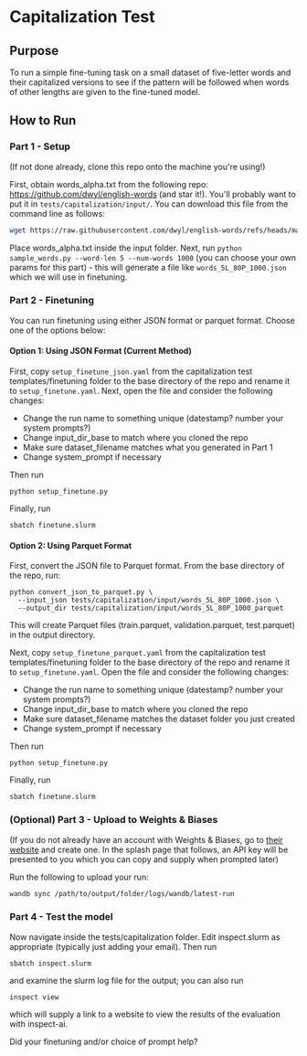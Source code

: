 # Capitalization Test

## Purpose

To run a simple fine-tuning task on a small dataset of five-letter words and their capitalized versions to see if the pattern will be followed when words of other lengths are given to the fine-tuned model.

## How to Run

### Part 1 - Setup

(If not done already, clone this repo onto the machine you're using!)

First, obtain words_alpha.txt from the following repo: https://github.com/dwyl/english-words (and star it!). You'll probably want to put it in `tests/capitalization/input/`.  You can download this file from the command line as follows:

```bash
wget https://raw.githubusercontent.com/dwyl/english-words/refs/heads/master/words_alpha.txt
```

Place words_alpha.txt inside the input folder. Next, run `python sample_words.py --word-len 5 --num-words 1000` (you can choose your own params for this part) - this will generate a file like `words_5L_80P_1000.json` which we will use in finetuning.

### Part 2 - Finetuning

You can run finetuning using either JSON format or parquet format. Choose one of the options below:

#### Option 1: Using JSON Format (Current Method)

First, copy `setup_finetune_json.yaml` from the capitalization test templates/finetuning folder to the base directory of the repo and rename it to `setup_finetune.yaml`. Next, open the file and consider the following changes:

- Change the run name to something unique (datestamp? number your system prompts?)
- Change input_dir_base to match where you cloned the repo
- Make sure dataset_filename matches what you generated in Part 1
- Change system_prompt if necessary

Then run

```
python setup_finetune.py
```

Finally, run

```
sbatch finetune.slurm
```

#### Option 2: Using Parquet Format

First, convert the JSON file to Parquet format. From the base directory of the repo, run:

```
python convert_json_to_parquet.py \
  --input_json tests/capitalization/input/words_5L_80P_1000.json \
  --output_dir tests/capitalization/input/words_5L_80P_1000_parquet
```

This will create Parquet files (train.parquet, validation.parquet, test.parquet) in the output directory.

Next, copy `setup_finetune_parquet.yaml` from the capitalization test templates/finetuning folder to the base directory of the repo and rename it to `setup_finetune.yaml`. Open the file and consider the following changes:

- Change the run name to something unique (datestamp? number your system prompts?)
- Change input_dir_base to match where you cloned the repo
- Make sure dataset_filename matches the dataset folder you just created
- Change system_prompt if necessary

Then run

```
python setup_finetune.py
```

Finally, run

```
sbatch finetune.slurm
```

### (Optional) Part 3 - Upload to Weights & Biases

(If you do not already have an account with Weights & Biases, go to [their website](https://wandb.ai) and create one. In the splash page that follows, an API key will be presented to you which you can copy and supply when prompted later)

Run the following to upload your run:

```bash
wandb sync /path/to/output/folder/logs/wandb/latest-run
```

### Part 4 - Test the model

Now navigate inside the tests/capitalization folder. Edit inspect.slurm as appropriate (typically just adding your email). Then run

```
sbatch inspect.slurm
```

and examine the slurm log file for the output; you can also run

```
inspect view
```

which will supply a link to a website to view the results of the evaluation with inspect-ai.

Did your finetuning and/or choice of prompt help?
